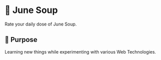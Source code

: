 # 🍜 June Soup
Rate your daily dose of June Soup.

## 🎯 Purpose 
Learning new things while experimenting with various Web Technologies.
